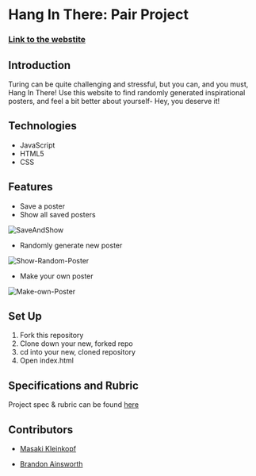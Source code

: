 # Hang In There: Pair Project

### [Link to the webstite](https://masaki-kleinkopf.github.io/hang-in-there-brandon-and-masaki/)

## Introduction 

Turing can be quite challenging and stressful, but you can, and you must, Hang In There! Use this website to find randomly generated inspirational posters, and feel a bit better about yourself- Hey, you deserve it!

## Technologies

* JavaScript
* HTML5
* CSS

## Features

* Save a poster
* Show all saved posters

![SaveAndShow](https://user-images.githubusercontent.com/87993138/161433011-3ff7ff85-1bc2-4807-89cd-a4fa6a45bb4a.gif)

* Randomly generate new poster 

![Show-Random-Poster](https://user-images.githubusercontent.com/87993138/161432732-595640cf-59c1-45d8-acb3-4c8f285b5734.gif)

* Make your own poster

![Make-own-Poster](https://user-images.githubusercontent.com/87993138/161432748-7a3d5380-80ca-48d1-be7a-2f82cfad934a.gif)


## Set Up

1. Fork this repository
2. Clone down your new, forked repo
3. cd into your new, cloned repository
4. Open index.html

## Specifications and Rubric

Project spec & rubric can be found [here](https://frontend.turing.io/projects/module-1/hang-in-there.html)


## Contributors 

* [Masaki Kleinkopf](https://github.com/masaki-kleinkopf/ "Masaki Kleinkopf")


* [Brandon Ainsworth](https://github.com/BrandonAinsworth/ "Brandon Ainsworth")
